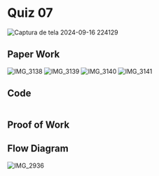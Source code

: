 # Quiz 07

![Captura de tela 2024-09-16 224129](https://github.com/user-attachments/assets/fdab09f5-a147-4d6a-9760-3d912b0c6712)


## Paper Work

![IMG_3138](https://github.com/user-attachments/assets/7d9f7771-9cf3-4c15-a78b-5ece0393323c)
![IMG_3139](https://github.com/user-attachments/assets/bb837c2b-8b7d-4237-bac9-c814c3ff5e0f)
![IMG_3140](https://github.com/user-attachments/assets/a2d7d13e-b6aa-4106-8216-e5f542167299)
![IMG_3141](https://github.com/user-attachments/assets/1cc19b36-3997-4040-9f98-7042b9b73306)

## Code

```py


```

## Proof of Work




## Flow Diagram

![IMG_2936](https://github.com/user-attachments/assets/4e7be7bc-2e22-4555-a2fe-93752bd92c86)
